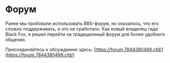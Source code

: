 # Форум

Ранее мы пробовали использовать BBS-форум, но оказалось, что его сложно поддерживать, и это не сработало. Как новый владелец гида Black Fox, я решил перейти на традиционный форум для более удобного общения.

Присоединяйтесь к обсуждению здесь:
[https://forum.7844380499.cfd/](https://forum.7844380499.cfd/)
